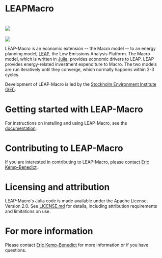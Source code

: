 # LEAPMacro

# [![](https://img.shields.io/badge/docs-stable-blue.svg)](https://sei-international.github.io/LEAPMacro/stable)
[![](https://img.shields.io/badge/docs-dev-blue.svg)](https://sei-international.github.io/LEAPMacro/dev)

LEAP-Macro is an economic extension -- the Macro model -- to an energy planning model, [LEAP](https://leap.sei.org/), the Low Emissions Analysis Platform. The Macro model, which is written in [Julia](https://julialang.org/), provides economic drivers to LEAP. LEAP provides energy-related investment expenditure to Macro. The two models are run iteratively until they converge, which normally happens within 2-3 cycles.

Development of LEAP-Macro is led by the [Stockholm Environment Institute (SEI)](https://www.sei.org/).

# Getting started with LEAP-Macro

For instructions on installing and using LEAP-Macro, see the [documentation](https://sei-international.github.io/LEAPMacro/).

# Contributing to LEAP-Macro

If you are interested in contributing to LEAP-Macro, please contact [Eric Kemp-Benedict](https://www.sei.org/people/eric-kemp-benedict/).

# Licensing and attribution

LEAP-Macro's Julia code is made available under the Apache License, Version 2.0. See [LICENSE.md](LICENSE.md) for details, including attribution requirements and limitations on use.

# For more information

Please contact [Eric Kemp-Benedict](https://www.sei.org/people/eric-kemp-benedict/) for more information or if you have questions.
